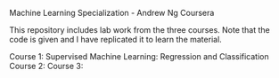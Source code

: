 Machine Learning Specialization - Andrew Ng Coursera

This repository includes lab work from the three courses. Note that the code is given and I have replicated it to learn the material. 

Course 1: Supervised Machine Learning: Regression and Classification
Course 2:
Course 3:
